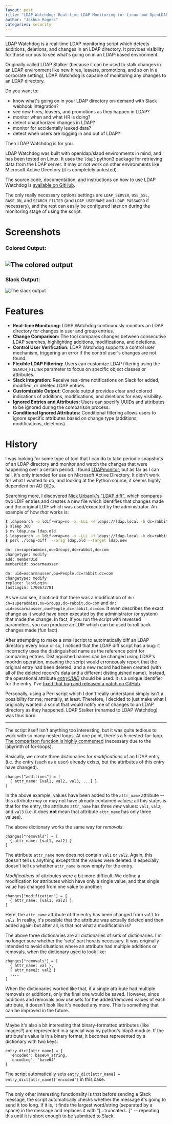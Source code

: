 ```yaml
---
layout: post
title: "LDAP Watchdog: Real-time LDAP Monitoring for Linux and OpenLDAP"
author: "Joshua Rogers"
categories: security
---
```


---

LDAP Watchdog is a real-time LDAP monitoring script which detects additions, deletions, and changes in an LDAP directory. It provides visibility for those curious to see what's going on in an LDAP-based environment.

Originally called LDAP Stalker (because it can be used to stalk changes in an LDAP environment like new hires, leavers, promotions, and so on in a corporate setting), LDAP Watchdog is capable of monitoring any changes to an LDAP directory.

Do you want to:

- know what's going on in your LDAP directory on-demand with Slack webhook integration?
- see new hires, leavers, and promotions as they happen in LDAP?
- monitor when and what HR is doing?
- detect unauthorized changes in LDAP?
- monitor for accidentally leaked data?
- detect when users are logging in and out of LDAP?

Then LDAP Watchdog is for you.

LDAP Watchdog was built with openldap/slapd environments in mind, and has been tested on Linux. It uses the `ldap3` python3 package for retrieving data from the LDAP server. It may or not work on other environments like Microsoft Active Directory (it is completely untested).

The source code, documentation, and instructions on how to use LDAP Watchdog is [available on GitHub](https://github.com/MegaManSec/LDAP-Monitoring-Watchdog).

The only really necessary options settings are `LDAP_SERVER`, `USE_SSL`, `BASE_DN`, and `SEARCH_FILTER` (and `LDAP_USERNAME` and `LDAP_PASSWORD` if necessary), and the rest can easily be configured later on during the monitoring stage of using the script.



# Screenshots

### Colored Output:

![The colored output](https://raw.githubusercontent.com/MegaManSec/LDAP-Monitoring-Watchdog/main/example.png)
---

### Slack Output:

![The slack output](https://raw.githubusercontent.com/MegaManSec/LDAP-Monitoring-Watchdog/main/example-slack.png)


# Features
- **Real-time Monitoring:** LDAP Watchdog continuously monitors an LDAP directory for changes in user and group entries.
- **Change Comparison:** The tool compares changes between consecutive LDAP searches, highlighting additions, modifications, and deletions.
- **Control User Verification:** LDAP Watchdog supports a control user mechanism, triggering an error if the control user's changes are not found.
- **Flexible LDAP Filtering:** Users can customize LDAP filtering using the `SEARCH_FILTER` parameter to focus on specific object classes or attributes.
- **Slack Integration:** Receive real-time notifications on Slack for added, modified, or deleted LDAP entries.
- **Customizable Output:** Console output provides clear and colored indications of additions, modifications, and deletions for easy visibility.
- **Ignored Entries and Attributes:** Users can specify UUIDs and attributes to be ignored during the comparison process.
- **Conditional Ignored Attributes:** Conditional filtering allows users to ignore specific attributes based on change type (additions, modifications, deletions).

# History

I was looking for some type of tool that I can do to take periodic snapshots of an LDAP directory and monitor and watch the changes that were happening over a certain period. I found [LDAPmonitor](https://github.com/p0dalirius/LDAPmonitor), but as far as I can tell, it's only intended for use on Microsoft Active Directory. It didn't work for what I wanted to do, and looking at the Python source, it seems highly dependent on AD [OID](https://ldap.com/ldap-oid-reference-guide/)s.

Searching more, I discovered [Nick Urbanik's "LDAP diff"](https://nicku.org/software/), which compares two LDIF entries and creates a new file which identifies that changes made and the original LDIF which was used/executed by the administrator. An example of how _that_ works is:

```bash
$ ldapsearch -o ldif-wrap=no -x -LLL -H ldaps://ldap.local -b dc=rabbit,dc=com '(&(|(objectClass=inetOrgPerson)(objectClass=groupOfNames)))' '*' '+' > ldap.new
$ sleep 360
$ mv ldap.new ldap.old
$ ldapsearch -o ldif-wrap=no -x -LLL -H ldaps://ldap.local -b dc=rabbit,dc=com '(&(|(objectClass=inetOrgPerson)(objectClass=groupOfNames)))' '*' '+' > ldap.new
$ perl ./ldap-diff  --orig ldap.old --target ldap.new

dn: cn=superadmins,ou=Groups,dc=rabbit,dc=com
changetype: modify
add: memberUid
memberUid: oscarmausser

dn: uid=oscarmausser,ou=People,dc=rabbit,dc=com
changetype: modify
replace: lastLogin
lastLogin: 1700673781
```

As we can see, it noticed that there was a modification of `dn: cn=superadmins,ou=Groups,dc=rabbit,dc=com` and `dn: uid=oscarmausser,ou=People,dc=rabbit,dc=com`. It even describes the exact change as it would have been executed by the administrator (or system) that made the change. In fact, if you run the script with reversed parameters, you can produce an LDIF which can be used to roll back changes made (fun fact).

After attempting to make a small script to automatically diff an LDAP directory every hour or so, I noticed that the LDAP diff script has a bug: it incorrectly uses the distinguished name as the reference point for comparing entries. Distinguished names can be changed using LDAP's modrdn operation, meaning the script would erroneously report that the original entry had been deleted, and a new record had been created (with all of the deleted record's data and a different distinguished name). Instead, the operational attribute [_entryUUID_](https://joshua.hu/tracking-secret-ldap-login-times-with-modifytimestamp-heuristics) should be used: it is a unique identifier for the entry. I've [fixed that bug and released a patch on GitHub](https://github.com/MegaManSec/ldap-diff/commit/5949d8fe5cc1a48cc6e162c265f156b3f95cd93a).

Personally, using a Perl script which I don't really understand simply isn't a possibility for me; mentally, at least. Therefore, I decided to just make what I originally wanted: a script that would notify me of changes to an LDAP directory as they happened. LDAP Stalker (renamed to LDAP Watchdog) was thus born.

---

The script itself isn't anything too interesting, but it was quite tedious to work with so many nested loops. At one point, there's a 5-nested-for-loop. [The comparison function is highly commented](https://github.com/MegaManSec/LDAP-Monitoring-Watchdog/blob/main/ldap-watchdog.py#L237) (necessary due to the labyrinth of for-loops).

Basically, we create three dictionaries for _modifications_ of an LDAP entry (i.e. the entry (such as a user) already exists, but the attributes of this entry have changed).

```
changes["additions"] = [
  { attr_name: [val1, val2, val3, ...] }
]
```

In the above example, values have been added to the  `attr_name` attribute -- this attribute may or may not have already contained values; all this states is that for the entry, the attribute `attr_name` has three _new_ values: `val1`, `val2`, and `val3` (i.e. it does __not__ mean that attribute `attr_name` has only three values).

The above dictionary works the same way for _removals_:

```
changes["removals"] = [
  { attr_name: [val1, val2] }
]
```

The attribute `attr_name` now does not contain `val1` or `val2`. Again, this doesn't tell us anything except that the values were deleted: it especially doesn't tell us whether `attr_name` is now empty for the entry.

_Modifications_ of attributes were a bit more difficult. We define a modification for attributes which have only a single value, and that single value has changed from one value to another:

```
changes["modification"] = [
  { attr_name: [val1, val2] },
]
```

Here, the `attr_name` attribute of the entry has been changed from `val1` to `val2`. In reality, it's possible that the attribute was actually deleted and then added again: but after all, is that not what a modification is?

The above three dictionaries are all dictionaries of sets of dictionaries. I'm no longer sure whether the 'sets' part here is necessary. It was originally intended to avoid situations where an attribute had multiple additions or removals, when the dictionary used to look like:

```
changes["removals"] = [
  { attr_name: val },
  { attr_name2: val2 }
  ....
]
```

When the dictionaries worked like that, if a single attribute had multiple removals or additions, only the final one would be saved. However, since additions and removals now use sets for the added/removed values of each attribute, it doesn't look like it's needed any more. This is something that can be improved in the future.

---

Maybe it's also a bit interesting that binary-formatted attributes (like images?) are represented in a special way by python's ldap3 module. If the attribute's value is in a binary format, it becomes represented by a dictionary with two keys: 

```
entry_dict[attr_name] = {
  'encoded': base64_string,
  'encoding': 'base64'
}
```

The script automatically sets `entry_dict[attr_name] = entry_dict[attr_name]['encoded']` in this case.

---

The only other interesting functionality is that before sending a Slack message, the script automatically checks whether the message it's going to send it too long. If it is, it finds the largest word/string (separated by a space) in the message and replaces it with "[...truncated...]" -- repeating this until it is short enough to be submitted to Slack.

